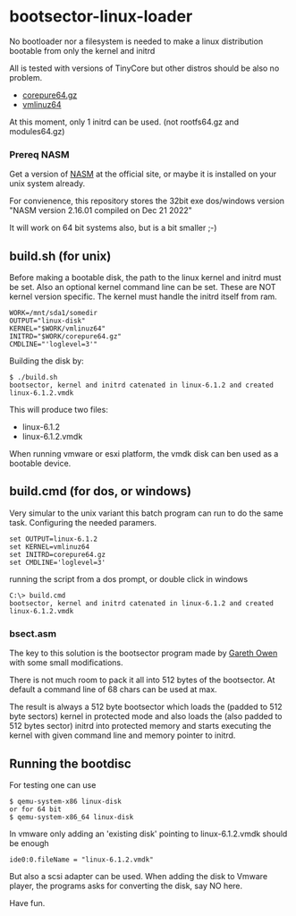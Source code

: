 # bootsector-linux-loader

No bootloader nor a filesystem is needed to make a linux distribution bootable from only the kernel and initrd

All is tested with versions of TinyCore but other distros should be also no problem.

- [corepure64.gz](http://www.tinycorelinux.net/13.x/x86_64/release/distribution_files/corepure64.gz)
- [vmlinuz64](http://www.tinycorelinux.net/13.x/x86_64/release/distribution_files/vmlinuz64)

At this moment, only 1 initrd can be used. (not rootfs64.gz and modules64.gz)

### Prereq NASM

Get a version of [NASM](https://www.nasm.us/) at the official site, or maybe it is installed on your unix system already.

For convienence, this repository stores the 32bit exe dos/windows version "NASM version 2.16.01 compiled on Dec 21 2022"

It will work on 64 bit systems also, but is a bit smaller ;-)

## build.sh (for unix)

Before making a bootable disk, the path to the linux kernel and initrd must be set.
Also an optional kernel command line can be set.
These are NOT kernel version specific. The kernel must handle the initrd itself from ram.

```
WORK=/mnt/sda1/somedir
OUTPUT="linux-disk"
KERNEL="$WORK/vmlinuz64"
INITRD="$WORK/corepure64.gz"
CMDLINE="'loglevel=3'"
```

Building the disk by:
```
$ ./build.sh
bootsector, kernel and initrd catenated in linux-6.1.2 and created linux-6.1.2.vmdk
```

This will produce two files:

- linux-6.1.2
- linux-6.1.2.vmdk

When running vmware or esxi platform, the vmdk disk can ben used as a bootable device.

## build.cmd (for dos, or windows)

Very simular to the unix variant this batch program can run to do the same task.
Configuring the needed paramers.

```
set OUTPUT=linux-6.1.2
set KERNEL=vmlinuz64
set INITRD=corepure64.gz
set CMDLINE='loglevel=3'
```

running the script from a dos prompt, or double click in windows

```
C:\> build.cmd
bootsector, kernel and initrd catenated in linux-6.1.2 and created linux-6.1.2.vmdk
```

### bsect.asm

The key to this solution is the bootsector program made by [Gareth Owen](/owenson/tiny-linux-bootloader)
with some small modifications.

There is not much room to pack it all into 512 bytes of the bootsector. At default a command line of 68 chars can be used at max.

The result is always a 512 byte bootsector which loads the (padded to 512 byte sectors) kernel in protected mode and
also loads the (also padded to 512 bytes sector) initrd into protected memory and starts executing the kernel with given command line
and memory pointer to initrd.

## Running the bootdisc

For testing one can use

```
$ qemu-system-x86 linux-disk
or for 64 bit
$ qemu-system-x86_64 linux-disk
```

In vmware only adding an 'existing disk' pointing to linux-6.1.2.vmdk should be enough
```
ide0:0.fileName = "linux-6.1.2.vmdk"
```

But also a scsi adapter can be used.
When adding the disk to Vmware player, the programs asks for converting the disk, say NO here.

Have fun.
